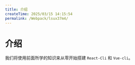 ```yaml
---
title: 介绍
createTime: 2025/03/15 14:15:54
permalink: /Webpack/lsux37m4/
---
```

# 介绍

我们将使用前面所学的知识来从零开始搭建 `React-Cli` 和 `Vue-cli`。
